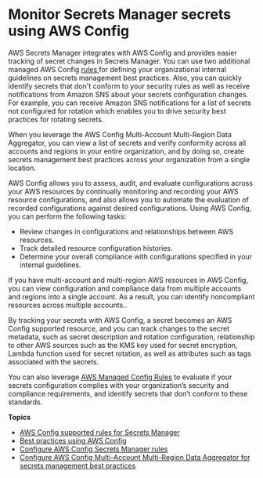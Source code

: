 # Monitor Secrets Manager secrets using AWS Config<a name="integrating_awsconfig"></a>



AWS Secrets Manager integrates with AWS Config and provides easier tracking of secret changes in Secrets Manager\. You can use two additional managed AWS Config [rules ](https://docs.aws.amazon.com/config/latest/developerguide/evaluate-config.html)for defining your organizational internal guidelines on secrets management best practices\. Also, you can quickly identify secrets that don't conform to your security rules as well as receive notifications from Amazon SNS about your secrets configuration changes\. For example, you can receive Amazon SNS notifications for a list of secrets not configured for rotation which enables you to drive security best practices for rotating secrets\.

When you leverage the AWS Config Multi\-Account Multi\-Region Data Aggregator, you can view a list of secrets and verify conformity across all accounts and regions in your entire organization, and by doing so, create secrets management best practices across your organization from a single location\.<a name="benefits-aws-config"></a><a name="benefits-aws-config.title"></a>

AWS Config allows you to assess, audit, and evaluate configurations across your AWS resources by continually monitoring and recording your AWS resource configurations, and also allows you to automate the evaluation of recorded configurations against desired configurations\. Using AWS Config, you can perform the following tasks: 
+ Review changes in configurations and relationships between AWS resources\.
+ Track detailed resource configuration histories\.
+ Determine your overall compliance with configurations specified in your internal guidelines\.

If you have multi\-account and multi\-region AWS resources in AWS Config, you can view configuration and compliance data from multiple accounts and regions into a single account\. As a result, you can identify noncompliant resources across multiple accounts\.\.

By tracking your secrets with AWS Config, a secret becomes an AWS Config supported resource, and you can track changes to the secret metadata, such as secret description and rotation configuration, relationship to other AWS sources such as the KMS key used for secret encryption, Lambda function used for secret rotation, as well as attributes such as tags associated with the secrets\. 

You can also leverage [AWS Managed Config Rules](https://docs.aws.amazon.com/config/latest/developerguide/evaluate-config_use-managed-rules.html) to evaluate if your secrets configuration complies with your organization’s security and compliance requirements, and identify secrets that don’t conform to these standards\.

**Topics**
+ [AWS Config supported rules for Secrets Manager](aws-config-rules.md)
+ [Best practices using AWS Config](implementing-awsconfig-rules.md)
+ [Configure AWS Config Secrets Manager rules](configuring-awsconfig-rules.md)
+ [Configure AWS Config Multi\-Account Multi\-Region Data Aggregator for secrets management best practices](configure-awsconfig-aggregator.md)